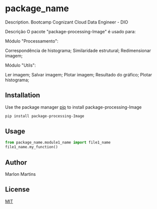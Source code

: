 # package_name

Description. 
Bootcamp Cognizant Cloud Data Engineer - DIO

Descrição O pacote "package-processing-Image" é usado para:

Módulo "Processamento":

Correspondência de histograma; Similaridade estrutural; Redimensionar imagem;

Módulo "Utils":

Ler imagem; Salvar imagem; Plotar imagem; Resultado do gráfico; Plotar histograma;
## Installation

Use the package manager [pip](https://pip.pypa.io/en/stable/) to install package-processing-Image

```bash
pip install package-processing-Image
```

## Usage

```python
from package_name.module1_name import file1_name
file1_name.my_function()
```

## Author
Marlon Martins

## License
[MIT](https://choosealicense.com/licenses/mit/)